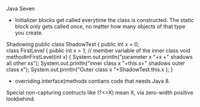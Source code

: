 Java Seven

- Initializer blocks get called everytime the class is constructed. The static block only gets called once, no matter how many objects of that type you create.

Shadowing
public class ShadowTest 
{
    public int x = 0;  
    class FirstLevel 
    {
        public int x = 1;  // member variable of the inner class
        void methodInFirstLevel(int x) 
        {
            System.out.println("parameter   x "+x      +" shadows all other xs");
            System.out.println("inner class x "+this.x+" shadows outer class x"); 
            System.out.println("Outer class x "+ShadowTest.this.x              );
        }

* overriding.interface)methods contians code that needs Java 8.


Special non-capturing contructs like (?<=X) mean X, via zero-width positive lookbehind.
